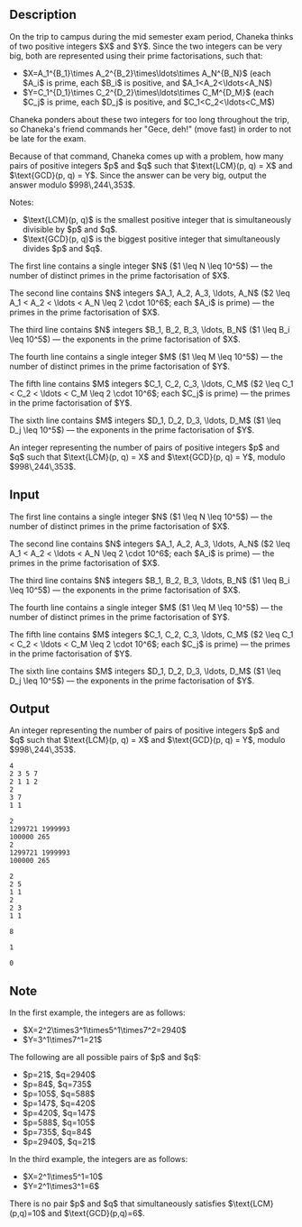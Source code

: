 ## Description

<div><p>On the trip to campus during the mid semester exam period, Chaneka thinks of two positive integers $X$ and $Y$. Since the two integers can be very big, both are represented using their prime factorisations, such that: </p><ul> <li> $X=A_1^{B_1}\times A_2^{B_2}\times\ldots\times A_N^{B_N}$ (each $A_i$ is prime, each $B_i$ is positive, and $A_1&lt;A_2&lt;\ldots&lt;A_N$) </li><li> $Y=C_1^{D_1}\times C_2^{D_2}\times\ldots\times C_M^{D_M}$ (each $C_j$ is prime, each $D_j$ is positive, and $C_1&lt;C_2&lt;\ldots&lt;C_M$) </li></ul><p>Chaneka ponders about these two integers for too long throughout the trip, so Chaneka's friend commands her "Gece, deh!" (move fast) in order to not be late for the exam.</p><p>Because of that command, Chaneka comes up with a problem, how many pairs of positive integers $p$ and $q$ such that $\text{LCM}(p, q) = X$ and $\text{GCD}(p, q) = Y$. Since the answer can be very big, output the answer modulo $998\,244\,353$.</p><p>Notes: </p><ul> <li> $\text{LCM}(p, q)$ is the smallest positive integer that is simultaneously divisible by $p$ and $q$. </li><li> $\text{GCD}(p, q)$ is the biggest positive integer that simultaneously divides $p$ and $q$. </li></ul></div><div class="input-specification"><p>The first line contains a single integer $N$ ($1 \leq N \leq 10^5$) — the number of distinct primes in the prime factorisation of $X$.</p><p>The second line contains $N$ integers $A_1, A_2, A_3, \ldots, A_N$ ($2 \leq A_1 &lt; A_2 &lt; \ldots &lt; A_N \leq 2 \cdot 10^6$; each $A_i$ is prime) — the primes in the prime factorisation of $X$.</p><p>The third line contains $N$ integers $B_1, B_2, B_3, \ldots, B_N$ ($1 \leq B_i \leq 10^5$) — the exponents in the prime factorisation of $X$.</p><p>The fourth line contains a single integer $M$ ($1 \leq M \leq 10^5$) — the number of distinct primes in the prime factorisation of $Y$.</p><p>The fifth line contains $M$ integers $C_1, C_2, C_3, \ldots, C_M$ ($2 \leq C_1 &lt; C_2 &lt; \ldots &lt; C_M \leq 2 \cdot 10^6$; each $C_j$ is prime) — the primes in the prime factorisation of $Y$.</p><p>The sixth line contains $M$ integers $D_1, D_2, D_3, \ldots, D_M$ ($1 \leq D_j \leq 10^5$) — the exponents in the prime factorisation of $Y$.</p></div><div class="output-specification"><p>An integer representing the number of pairs of positive integers $p$ and $q$ such that $\text{LCM}(p, q) = X$ and $\text{GCD}(p, q) = Y$, modulo $998\,244\,353$.</p></div>

## Input

<p>The first line contains a single integer $N$ ($1 \leq N \leq 10^5$) — the number of distinct primes in the prime factorisation of $X$.</p><p>The second line contains $N$ integers $A_1, A_2, A_3, \ldots, A_N$ ($2 \leq A_1 &lt; A_2 &lt; \ldots &lt; A_N \leq 2 \cdot 10^6$; each $A_i$ is prime) — the primes in the prime factorisation of $X$.</p><p>The third line contains $N$ integers $B_1, B_2, B_3, \ldots, B_N$ ($1 \leq B_i \leq 10^5$) — the exponents in the prime factorisation of $X$.</p><p>The fourth line contains a single integer $M$ ($1 \leq M \leq 10^5$) — the number of distinct primes in the prime factorisation of $Y$.</p><p>The fifth line contains $M$ integers $C_1, C_2, C_3, \ldots, C_M$ ($2 \leq C_1 &lt; C_2 &lt; \ldots &lt; C_M \leq 2 \cdot 10^6$; each $C_j$ is prime) — the primes in the prime factorisation of $Y$.</p><p>The sixth line contains $M$ integers $D_1, D_2, D_3, \ldots, D_M$ ($1 \leq D_j \leq 10^5$) — the exponents in the prime factorisation of $Y$.</p>

## Output

<p>An integer representing the number of pairs of positive integers $p$ and $q$ such that $\text{LCM}(p, q) = X$ and $\text{GCD}(p, q) = Y$, modulo $998\,244\,353$.</p>





```input1
4
2 3 5 7
2 1 1 2
2
3 7
1 1
```




```input2
2
1299721 1999993
100000 265
2
1299721 1999993
100000 265
```




```input3
2
2 5
1 1
2
2 3
1 1
```




```output1
8
```




```output2
1
```




```output3
0
```



## Note

<p>In the first example, the integers are as follows: </p><ul> <li> $X=2^2\times3^1\times5^1\times7^2=2940$ </li><li> $Y=3^1\times7^1=21$ </li></ul><p>The following are all possible pairs of $p$ and $q$: </p><ul> <li> $p=21$, $q=2940$ </li><li> $p=84$, $q=735$ </li><li> $p=105$, $q=588$ </li><li> $p=147$, $q=420$ </li><li> $p=420$, $q=147$ </li><li> $p=588$, $q=105$ </li><li> $p=735$, $q=84$ </li><li> $p=2940$, $q=21$ </li></ul><p>In the third example, the integers are as follows: </p><ul> <li> $X=2^1\times5^1=10$ </li><li> $Y=2^1\times3^1=6$ </li></ul><p>There is no pair $p$ and $q$ that simultaneously satisfies $\text{LCM}(p,q)=10$ and $\text{GCD}(p,q)=6$.</p>
